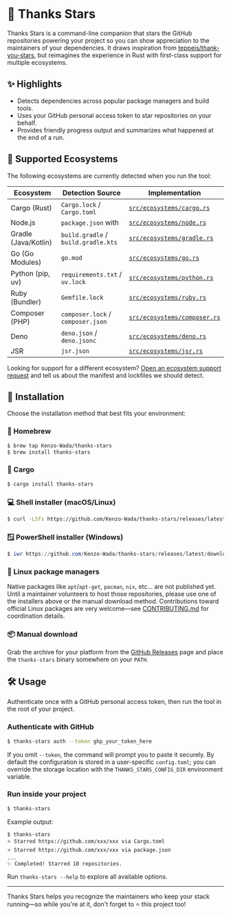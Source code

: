 # 🌟 Thanks Stars

Thanks Stars is a command-line companion that stars the GitHub repositories powering your project so you can show appreciation to the maintainers of your dependencies. It draws inspiration from [teppeis/thank-you-stars](https://github.com/teppeis/thank-you-stars), but reimagines the experience in Rust with first-class support for multiple ecosystems.

## ✨ Highlights

- Detects dependencies across popular package managers and build tools.
- Uses your GitHub personal access token to star repositories on your behalf.
- Provides friendly progress output and summarizes what happened at the end of a run.

## 🧭 Supported Ecosystems

The following ecosystems are currently detected when you run the tool:

| Ecosystem            | Detection Source                    | Implementation                                             |
| -------------------- | ----------------------------------- | ---------------------------------------------------------- |
| Cargo (Rust)         | `Cargo.lock` / `Cargo.toml`         | [`src/ecosystems/cargo.rs`](src/ecosystems/cargo.rs)       |
| Node.js              | `package.json` with                 | [`src/ecosystems/node.rs`](src/ecosystems/node.rs)         |
| Gradle (Java/Kotlin) | `build.gradle` / `build.gradle.kts` | [`src/ecosystems/gradle.rs`](src/ecosystems/gradle.rs)     |
| Go (Go Modules)      | `go.mod`                            | [`src/ecosystems/go.rs`](src/ecosystems/go.rs)             |
| Python (pip, uv)     | `requirements.txt` / `uv.lock`      | [`src/ecosystems/python.rs`](src/ecosystems/python.rs)     |
| Ruby (Bundler)       | `Gemfile.lock`                      | [`src/ecosystems/ruby.rs`](src/ecosystems/ruby.rs)         |
| Composer (PHP)       | `composer.lock` / `composer.json`   | [`src/ecosystems/composer.rs`](src/ecosystems/composer.rs) |
| Deno                 | `deno.json` / `deno.jsonc`          | [`src/ecosystems/deno.rs`](src/ecosystems/deno.rs)         |
| JSR                  | `jsr.json`                          | [`src/ecosystems/jsr.rs`](src/ecosystems/jsr.rs)           |

Looking for support for a different ecosystem? [Open an ecosystem support request](https://github.com/Kenzo-Wada/thanks-stars/issues/new?template=ecosystem_support_request.md) and tell us about the manifest and lockfiles we should detect.

## 🚀 Installation

Choose the installation method that best fits your environment:

### 🍺 Homebrew

```bash
$ brew tap Kenzo-Wada/thanks-stars
$ brew install thanks-stars
```

### 🦀 Cargo

```bash
$ cargo install thanks-stars
```

### 💻 Shell installer (macOS/Linux)

```bash
$ curl -LSfs https://github.com/Kenzo-Wada/thanks-stars/releases/latest/download/thanks-stars-installer.sh | sh
```

### 🪟 PowerShell installer (Windows)

```powershell
$ iwr https://github.com/Kenzo-Wada/thanks-stars/releases/latest/download/thanks-stars-installer.ps1 -useb | iex
```

### 🐧 Linux package managers

Native packages like `apt`/`apt-get`, `pacman`, `nix`, etc... are not published yet. Until a maintainer volunteers to host those repositories, please use one of the installers above or the manual download method. Contributions toward official Linux packages are very welcome—see [CONTRIBUTING.md](CONTRIBUTING.md) for coordination details.

### 📦 Manual download

Grab the archive for your platform from the [GitHub Releases](https://github.com/Kenzo-Wada/thanks-stars/releases) page and place the `thanks-stars` binary somewhere on your `PATH`.

## 🛠 Usage

Authenticate once with a GitHub personal access token, then run the tool in the root of your project.

### Authenticate with GitHub

```bash
$ thanks-stars auth --token ghp_your_token_here
```

If you omit `--token`, the command will prompt you to paste it securely. By default the configuration is stored in a user-specific `config.toml`; you can override the storage location with the `THANKS_STARS_CONFIG_DIR` environment variable.

### Run inside your project

```bash
$ thanks-stars
```

Example output:

```
$ thanks-stars
⭐ Starred https://github.com/xxx/xxx via Cargo.toml
⭐ Starred https://github.com/xxx/xxx via package.json
...
✨ Completed! Starred 10 repositories.
```

Run `thanks-stars --help` to explore all available options.

---

Thanks Stars helps you recognize the maintainers who keep your stack running—so while you're at it, don't forget to ⭐ this project too!
